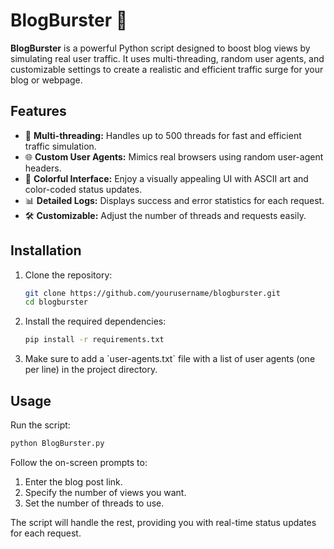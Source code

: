 # BlogBurster 🚀  
**BlogBurster** is a powerful Python script designed to boost blog views by simulating real user traffic. It uses multi-threading, random user agents, and customizable settings to create a realistic and efficient traffic surge for your blog or webpage.

## Features  
- 🌟 **Multi-threading:** Handles up to 500 threads for fast and efficient traffic simulation.  
- 🌐 **Custom User Agents:** Mimics real browsers using random user-agent headers.  
- 🎨 **Colorful Interface:** Enjoy a visually appealing UI with ASCII art and color-coded status updates.  
- 📊 **Detailed Logs:** Displays success and error statistics for each request.  
- 🛠️ **Customizable:** Adjust the number of threads and requests easily.  

## Installation  
1. Clone the repository:  
   ```bash
   git clone https://github.com/yourusername/blogburster.git
   cd blogburster
   ```
2. Install the required dependencies:  
   ```bash
   pip install -r requirements.txt
   ```
3. Make sure to add a \`user-agents.txt\` file with a list of user agents (one per line) in the project directory.  

## Usage  
Run the script:  
```bash
python BlogBurster.py
```

Follow the on-screen prompts to:  
1. Enter the blog post link.  
2. Specify the number of views you want.  
3. Set the number of threads to use.  

The script will handle the rest, providing you with real-time status updates for each request.
